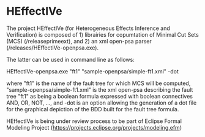 # HEffectIVe

The project HEffectIVe (for Heterogeneous Effects Inference and Verification) is composed of 1) librairies for copumtation of Minimal Cut Sets (MCS) (/releaseprimeext), and 2) an xml open-psa parser (/releases/HEffectIVe-openpsa.exe).

The latter can be used in command line as follows:

HEffectIVe-openpsa.exe "ft1" "sample-openpsa/simple-ft1.xml" -dot

where "ft1" is the name of the fault tree for which MCS will be computed, "sample-openpsa/simple-ft1.xml" is the xml open-psa describing the fault tree "ft1" as being a boolean formula expressed with boolean connectives AND, OR, NOT, ..., and -dot is an option allowing the generation of a dot file for the graphical depiction of the BDD built for the fault tree formula.

HEffectIVe is being under review process to be part of Eclipse Formal Modeling Project (https://projects.eclipse.org/projects/modeling.efm)


